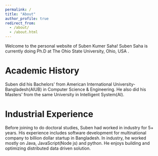 ```yaml
---
permalink: /
title: "About"
author_profile: true
redirect_from: 
  - /about/
  - /about.html
---
```


Welcome to the personal website of Suben Kumer Saha! Suben Saha is currently doing Ph.D at The Ohio State University, Ohio, USA .

Academic History
======
Suben did his Bachelors' from American International University-Bangladesh(AIUB) in Computer Science & Engineering. He also did his Masters' from the same University in Intelligent System(AI).

Industrial Experience
======
Before joining to do doctoral studies, Suben had worked in industry for 5+ years. His experience includes software development for multinational company to billion dollar startup in Bangladesh. In industry, he worked mostly on Java, JavaScript(Node js) and python. He enjoys building and optimizing distributed data driven solution.